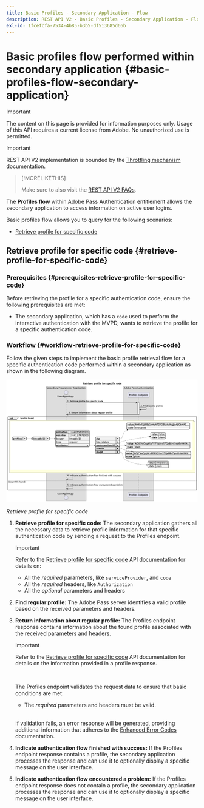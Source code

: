 ```yaml
---
title: Basic Profiles - Secondary Application - Flow
description: REST API V2 - Basic Profiles - Secondary Application - Flow
exl-id: 1fcefcfa-7534-4b85-b3b5-df513685d66b
---
```

# Basic profiles flow performed within secondary application {#basic-profiles-flow-secondary-application}

>[!IMPORTANT]
>
> The content on this page is provided for information purposes only. Usage of this API requires a current license from Adobe. No unauthorized use is permitted.

>[!IMPORTANT]
>
> REST API V2 implementation is bounded by the [Throttling mechanism](/help/authentication/integration-guide-programmers/throttling-mechanism.md) documentation.

>[!MORELIKETHIS]
>
> Make sure to also visit the [REST API V2 FAQs](/help/authentication/integration-guide-programmers/rest-apis/rest-api-v2/rest-api-v2-faqs.md#authentication-phase-faqs-general).

The **Profiles flow** within Adobe Pass Authentication entitlement allows the secondary application to access information on active user logins.

Basic profiles flow allows you to query for the following scenarios:

* [Retrieve profile for specific code](#retrieve-profile-for-specific-code)

## Retrieve profile for specific code {#retrieve-profile-for-specific-code}

### Prerequisites {#prerequisites-retrieve-profile-for-specific-code}

Before retrieving the profile for a specific authentication code, ensure the following prerequisites are met:

* The secondary application, which has a `code` used to perform the interactive authentication with the MVPD, wants to retrieve the profile for a specific authentication code.

### Workflow {#workflow-retrieve-profile-for-specific-code}

Follow the given steps to implement the basic profile retrieval flow for a specific authentication code performed within a secondary application as shown in the following diagram.

![Retrieve profile for specific code](../../../../../assets/rest-api-v2/flows/basic-access-flows/rest-api-v2-retrieve-profile-within-secondary-application-for-specific-code.png)

*Retrieve profile for specific code*

1. **Retrieve profile for specific code:** The secondary application gathers all the necessary data to retrieve profile information for that specific authentication code by sending a request to the Profiles endpoint.

   >[!IMPORTANT]
   >
   > Refer to the [Retrieve profile for specific code](../../apis/profiles-apis/rest-api-v2-profiles-apis-retrieve-profile-for-specific-code.md) API documentation for details on:
   >
   > * All the _required_ parameters, like `serviceProvider`, and `code`
   > * All the _required_ headers, like `Authorization`
   > * All the _optional_ parameters and headers

1. **Find regular profile:** The Adobe Pass server identifies a valid profile based on the received parameters and headers.

1. **Return information about regular profile:** The Profiles endpoint response contains information about the found profile associated with the received parameters and headers.

   >[!IMPORTANT]
   >
   > Refer to the [Retrieve profile for specific code](../../apis/profiles-apis/rest-api-v2-profiles-apis-retrieve-profile-for-specific-code.md) API documentation for details on the information provided in a profile response.
   > 
   > <br/>
   > 
   > The Profiles endpoint validates the request data to ensure that basic conditions are met:
   >
   > * The _required_ parameters and headers must be valid.
   >
   > <br/>
   > 
   > If validation fails, an error response will be generated, providing additional information that adheres to the [Enhanced Error Codes](../../../../features-standard/error-reporting/enhanced-error-codes.md) documentation.

1. **Indicate authentication flow finished with success:** If the Profiles endpoint response contains a profile, the secondary application processes the response and can use it to optionally display a specific message on the user interface.

1. **Indicate authentication flow encountered a problem:** If the Profiles endpoint response does not contain a profile, the secondary application processes the response and can use it to optionally display a specific message on the user interface.

